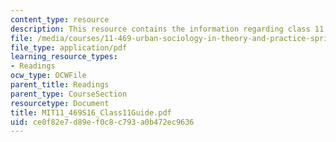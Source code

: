 ```yaml
---
content_type: resource
description: This resource contains the information regarding class 11 guide.
file: /media/courses/11-469-urban-sociology-in-theory-and-practice-spring-2016/ce0f82e7d89ef0c8c793a0b472ec9636_MIT11_469S16_Class11Guide.pdf
file_type: application/pdf
learning_resource_types:
- Readings
ocw_type: OCWFile
parent_title: Readings
parent_type: CourseSection
resourcetype: Document
title: MIT11_469S16_Class11Guide.pdf
uid: ce0f82e7-d89e-f0c8-c793-a0b472ec9636
---
```


